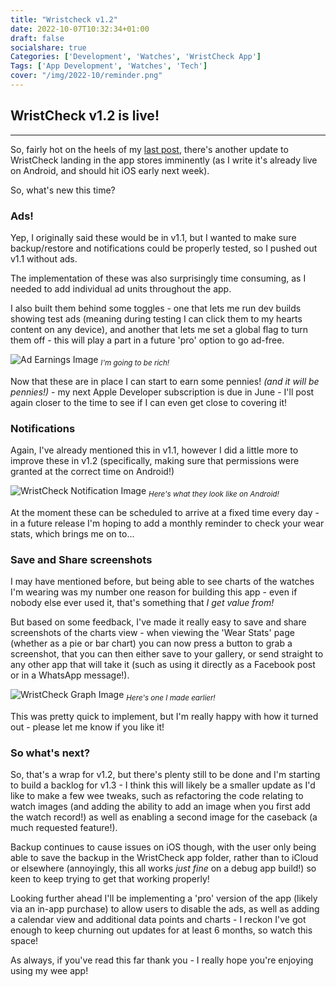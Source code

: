 ```yaml
---
title: "Wristcheck v1.2"
date: 2022-10-07T10:32:34+01:00
draft: false
socialshare: true
Categories: ['Development', 'Watches', 'WristCheck App']
Tags: ['App Development', 'Watches', 'Tech']
cover: "/img/2022-10/reminder.png"
---
```


## WristCheck v1.2 is live!
---

So, fairly hot on the heels of my [last post](/posts/wristcheck_1.1_preview/), there's another update to WristCheck landing in the app stores imminently (as I write it's already live on Android, and should hit iOS early next week).

So, what's new this time?

### Ads!

Yep, I originally said these would be in v1.1, but I wanted to make sure backup/restore and notifications could be properly tested, so I pushed out v1.1 without ads.

The implementation of these was also surprisingly time consuming, as I needed to add individual ad units throughout the app.

I also built them behind some toggles - one that lets me run dev builds showing test ads (meaning during testing I can click them to my hearts content on any device), and another that lets me set a global flag to turn them off - this will play a part in a future 'pro' option to go ad-free.

![Ad Earnings Image](/img/2022-10/earnings.png)
<sub> _I'm going to be rich!_ </sub>

Now that these are in place I can start to earn some pennies! _(and it will be pennies!)_ - my next Apple Developer subscription is due in June - I'll post again closer to the time to see if I can even get close to covering it!

### Notifications
Again, I've already mentioned this in v1.1, however I did a little more to improve these in v1.2 (specifically, making sure that permissions were granted at the correct time on Android!)

![WristCheck Notification Image](/img/2022-10/reminder.png)
<sub> _Here's what they look like on Android!_ </sub>

At the moment these can be scheduled to arrive at a fixed time every day - in a future release I'm hoping to add a monthly reminder to check your wear stats, which brings me on to...

### Save and Share screenshots

I may have mentioned before, but being able to see charts of the watches I'm wearing was my number one reason for building this app - even if nobody else ever used it, that's something that _I get value from!_

But based on some feedback, I've made it really easy to save and share screenshots of the charts view - when viewing the 'Wear Stats' page (whether as a pie or bar chart) you can now press a button to grab a screenshot, that you can then either save to your gallery, or send straight to any other app that will take it (such as using it directly as a Facebook post or in a WhatsApp message!).

![WristCheck Graph Image](/img/2022-10/shareImage.png)
<sub>_Here's one I made earlier!_</sub>

This was pretty quick to implement, but I'm really happy with how it turned out - please let me know if you like it!

### So what's next?

So, that's a wrap for v1.2, but there's plenty still to be done and I'm starting to build a backlog for v1.3 - I think this will likely be a smaller update as I'd like to make a few wee tweaks, such as refactoring the code relating to watch images (and adding the ability to add an image when you first add the watch record!) as well as enabling a second image for the caseback (a much requested feature!).

Backup continues to cause issues on iOS though, with the user only being able to save the backup in the WristCheck app folder, rather than to iCloud or elsewhere (annoyingly, this all works _just fine_ on a debug app build!) so keen to keep trying to get that working properly!

Looking further ahead I'll be implementing a 'pro' version of the app (likely via an in-app purchase) to allow users to disable the ads, as well as adding a calendar view and additional data points and charts - I reckon I've got enough to keep churning out updates for at least 6 months, so watch this space!

As always, if you've read this far thank you - I really hope you're enjoying using my wee app!
